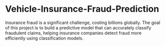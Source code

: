 # Vehicle-Insurance-Fraud-Prediction
Insurance fraud is a significant challenge, costing billions globally. The goal of this project is to build a predictive model that can accurately classify fraudulent claims, helping insurance companies detect fraud more efficiently using classification models.
